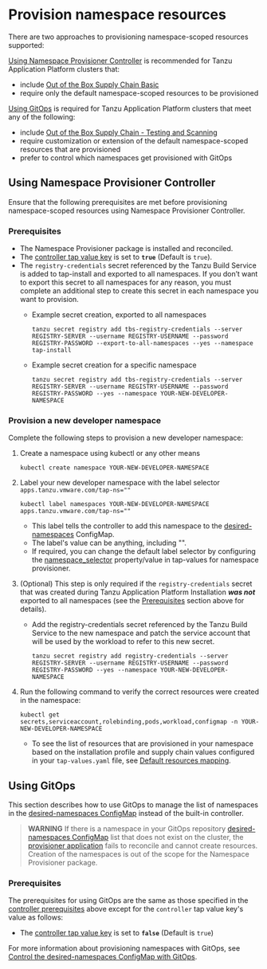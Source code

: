 # Provision namespace resources

There are two approaches to provisioning namespace-scoped resources supported:

[Using Namespace Provisioner Controller](#controller-ns-provision) is recommended for Tanzu
Application Platform clusters that:

- include [Out of the Box Supply Chain Basic](../scc/ootb-supply-chain-basic.hbs.md)
- require only the default namespace-scoped resources to be provisioned

[Using GitOps](#using-gitops) is required for Tanzu Application Platform clusters that
meet any of the following:

- include [Out of the Box Supply Chain - Testing and Scanning](../scc/ootb-supply-chain-testing-scanning.hbs.md)
- require customization or extension of the default namespace-scoped resources that are provisioned
- prefer to control which namespaces get provisioned with GitOps

## <a id="controller-ns-provision"></a>Using Namespace Provisioner Controller

Ensure that the following prerequisites are met before provisioning namespace-scoped resources using
Namespace Provisioner Controller.
### <a id="nps-controller-prereq"></a>Prerequisites</br>

- The Namespace Provisioner package is installed and reconciled.
- The [controller tap value key](install.hbs.md#customized-installation) is set to **`true`**
  (Default is `true`).
- The `registry-credentials` secret referenced by the Tanzu Build Service is added to tap-install
  and exported to all namespaces. If you don’t want to export this secret to all namespaces for any
  reason, you must complete an additional step to create this secret in each namespace
  you want to provision.
  - Example secret creation, exported to all namespaces

    ```terminal
    tanzu secret registry add tbs-registry-credentials --server REGISTRY-SERVER --username REGISTRY-USERNAME --password REGISTRY-PASSWORD --export-to-all-namespaces --yes --namespace tap-install
    ```

  - Example secret creation for a specific namespace

    ```console
    tanzu secret registry add tbs-registry-credentials --server REGISTRY-SERVER --username REGISTRY-USERNAME --password REGISTRY-PASSWORD --yes --namespace YOUR-NEW-DEVELOPER-NAMESPACE
    ```

### <a id="provision-dev-namespace"></a>Provision a new developer namespace

Complete the following steps to provision a new developer namespace:

1. Create a namespace using kubectl or any other means

   ```console
   kubectl create namespace YOUR-NEW-DEVELOPER-NAMESPACE
   ```

1. Label your new developer namespace with the label selector `apps.tanzu.vmware.com/tap-ns=""`

   ```console
   kubectl label namespaces YOUR-NEW-DEVELOPER-NAMESPACE apps.tanzu.vmware.com/tap-ns=""
   ```

   - This label tells the controller to add this namespace to the
   [desired-namespaces](about.hbs.md#desired-ns-configmap) ConfigMap.</br>
   - The label's value can be anything, including "". </br>
   - If required, you can change the default label selector by configuring the
     [namespace_selector](install.hbs.md#customized-install) property/value in tap-values
     for namespace provisioner.

1. (Optional) This step is only required if the `registry-credentials` secret that was created
   during Tanzu Application Platform Installation **_was not_** exported to all namespaces (see the
   [Prerequisites](#nps-controller-prerequisites) section above for details).

   - Add the registry-credentials secret referenced by the Tanzu Build Service to the new
     namespace and patch the service account that will be used by the workload to refer to this new secret.

     ```console
     tanzu secret registry add registry-credentials --server REGISTRY-SERVER --username REGISTRY-USERNAME --password REGISTRY-PASSWORD --yes --namespace YOUR-NEW-DEVELOPER-NAMESPACE
     ```

1. Run the following command to verify the correct resources were created in the namespace:

   ```console
   kubectl get secrets,serviceaccount,rolebinding,pods,workload,configmap -n YOUR-NEW-DEVELOPER-NAMESPACE
   ```

   - To see the list of resources that are provisioned in your namespace based on the installation
     profile and supply chain values configured in your `tap-values.yaml` file, see [Default resources mapping](reference.hbs.md#default-resources-mapping).

## <a id="using-gitops"></a>Using GitOps

This section describes how to use GitOps to manage the list of namespaces in the [desired-namespaces ConfigMap](about.hbs.md#desired-ns-configmap) instead of the built-in controller.

>**WARNING** If there is a namespace in your GitOps repository [desired-namespaces ConfigMap](about.hbs.md#desired-ns-configmap) list that does not exist on the cluster, the [provisioner application](about.hbs.md#nsp-component-carvel-app) fails to reconcile and cannot create resources.
Creation of the namespaces is out of the scope for the Namespace Provisioner package.

### <a id="gitops-prerequisites"></a>Prerequisites</br>

The prerequisites for using GitOps are the same as those specified in the
[controller prerequisites](#nps-controller-prereq) above except for the `controller`
tap value key's value as follows:

- The [controller tap value key](install.hbs.md#customized-install) is set to **`false`**
  (Default is `true`)

For more information about provisioning namespaces with GitOps, see [Control the desired-namespaces ConfigMap with GitOps](how-tos.hbs.md#control-desired-namespaces).
